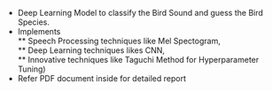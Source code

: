 * Deep Learning Model to classify the Bird Sound and guess the Bird Species.  
* Implements  
** Speech Processing techniques like Mel Spectogram,  
** Deep Learning techniques likes CNN,  
** Innovative techniques like Taguchi Method for Hyperparameter Tuning)  
* Refer PDF document inside for detailed report
